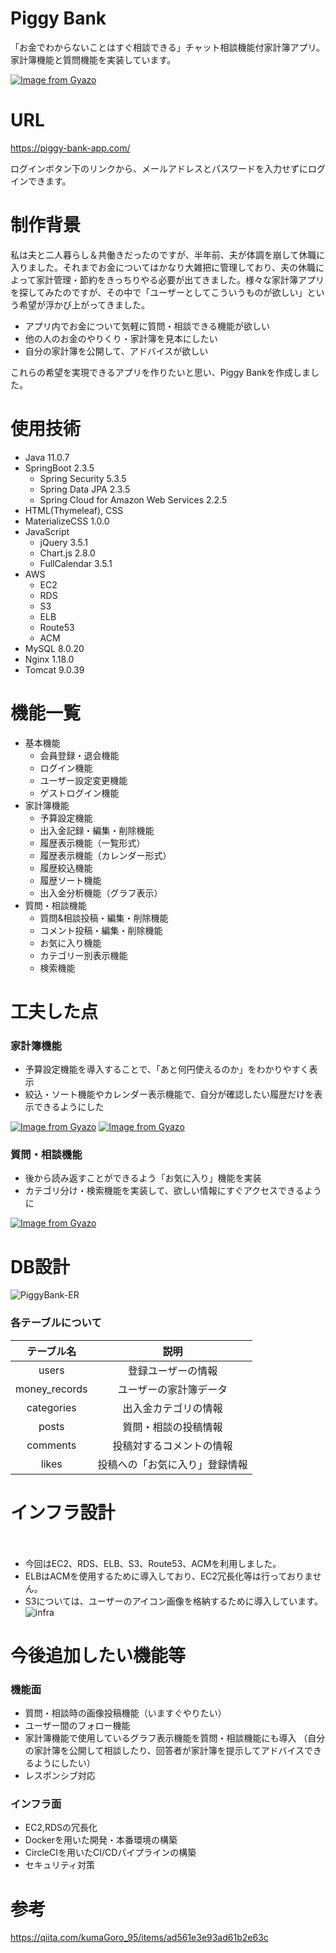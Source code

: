 # Piggy Bank
 
 「お金でわからないことはすぐ相談できる」チャット相談機能付家計簿アプリ。家計簿機能と質問機能を実装しています。
  
[![Image from Gyazo](https://i.gyazo.com/987d86e72e7e6db6e69a2790d79f9955.gif)](https://gyazo.com/987d86e72e7e6db6e69a2790d79f9955)

 
# URL
 
 https://piggy-bank-app.com/
 
 ログインボタン下のリンクから、メールアドレスとパスワードを入力せずにログインできます。
 
 
# 制作背景
私は夫と二人暮らし＆共働きだったのですが、半年前、夫が体調を崩して休職に入りました。それまでお金についてはかなり大雑把に管理しており、夫の休職によって家計管理・節約をきっちりやる必要が出てきました。様々な家計簿アプリを探してみたのですが、その中で「ユーザーとしてこういうものが欲しい」という希望が浮かび上がってきました。

- アプリ内でお金について気軽に質問・相談できる機能が欲しい
- 他の人のお金のやりくり・家計簿を見本にしたい
- 自分の家計簿を公開して、アドバイスが欲しい

これらの希望を実現できるアプリを作りたいと思い、Piggy Bankを作成しました。

 
 # 使用技術
  
- Java 11.0.7
- SpringBoot 2.3.5
  - Spring Security 5.3.5
  - Spring Data JPA 2.3.5
  - Spring Cloud for Amazon Web Services 2.2.5
- HTML(Thymeleaf), CSS
- MaterializeCSS 1.0.0
- JavaScript
  - jQuery 3.5.1
  - Chart.js 2.8.0
  - FullCalendar 3.5.1
- AWS
  - EC2
  - RDS
  - S3
  - ELB
  - Route53
  - ACM
- MySQL 8.0.20
- Nginx 1.18.0
- Tomcat 9.0.39

 
# 機能一覧
- 基本機能
  - 会員登録・退会機能
  - ログイン機能
  - ユーザー設定変更機能
  - ゲストログイン機能
- 家計簿機能
  - 予算設定機能
  - 出入金記録・編集・削除機能
  - 履歴表示機能（一覧形式）
  - 履歴表示機能（カレンダー形式）
  - 履歴絞込機能
  - 履歴ソート機能
  - 出入金分析機能（グラフ表示）
- 質問・相談機能
  - 質問&相談投稿・編集・削除機能
  - コメント投稿・編集・削除機能
  - お気に入り機能
  - カテゴリー別表示機能
  - 検索機能

 
# 工夫した点
### 家計簿機能
- 予算設定機能を導入することで、「あと何円使えるのか」をわかりやすく表示
- 絞込・ソート機能やカレンダー表示機能で、自分が確認したい履歴だけを表示できるようにした

[![Image from Gyazo](https://i.gyazo.com/8fbbdb9d6cd753ce73917b4faa42e0b8.gif)](https://gyazo.com/8fbbdb9d6cd753ce73917b4faa42e0b8)
[![Image from Gyazo](https://i.gyazo.com/4f3d9a44dc279d8f67a28dd20b706735.gif)](https://gyazo.com/4f3d9a44dc279d8f67a28dd20b706735)

 
### 質問・相談機能
- 後から読み返すことができるよう「お気に入り」機能を実装
- カテゴリ分け・検索機能を実装して、欲しい情報にすぐアクセスできるように

[![Image from Gyazo](https://i.gyazo.com/810e609ab4f31426091eb2c2af64d133.gif)](https://gyazo.com/810e609ab4f31426091eb2c2af64d133)

 
# DB設計
![PiggyBank-ER](https://user-images.githubusercontent.com/68217595/110123954-de54cb00-7e04-11eb-972b-07fa671da904.png)

### 各テーブルについて
| テーブル名 | 説明 |
|:-:|:-:|
| users | 登録ユーザーの情報 |
| money_records | ユーザーの家計簿データ |
| categories | 出入金カテゴリの情報 |
| posts | 質問・相談の投稿情報 |
| comments | 投稿対するコメントの情報 |
| likes | 投稿への「お気に入り」登録情報 |

 
# インフラ設計
　
- 今回はEC2、RDS、ELB、S3、Route53、ACMを利用しました。
- ELBはACMを使用するために導入しており、EC2冗長化等は行っておりません。
- S3については、ユーザーのアイコン画像を格納するために導入しています。
![infra](https://user-images.githubusercontent.com/68217595/110613128-3c522b80-81d4-11eb-8a7a-5e70c9dc1125.png)

 
# 今後追加したい機能等
### 機能面
- 質問・相談時の画像投稿機能（いますぐやりたい）
- ユーザー間のフォロー機能
- 家計簿機能で使用しているグラフ表示機能を質問・相談機能にも導入 （自分の家計簿を公開して相談したり、回答者が家計簿を提示してアドバイスできるようにしたい）
- レスポンシブ対応
### インフラ面
- EC2,RDSの冗長化
- Dockerを用いた開発・本番環境の構築
- CircleCIを用いたCI/CDパイプラインの構築
- セキュリティ対策

# 参考
https://qiita.com/kumaGoro_95/items/ad561e3e93ad61b2e63c

